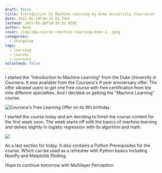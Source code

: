 ```yaml
---
draft: false
title: Introduction to Machine Learning by Duke University (Coursera)
date: 2021-05-18T10:35:52.792Z
lastmod: 2021-05-18T10:35:52.829Z
author: Node
cover: /img/xdp~course-~machine-learning-duke-1-.jpeg
categories:
  - changelog
tags:
  - learning
  - courses
  - coursera
nolastmod: false
---
```



I started the "Introduction to Machine Learning" from the Duke University in Coursera. It was available from the Coursera's 9 year anniversary offer. The offer allowed users to get one free course with free certification from the nine different specialties. And I decided on getting the "Machine Learning" course.

![Coursera's Free Learning Offer on its 9th birthday](https://i.imgur.com/NV3dKq6.png "Coursera's Free Learning Offer on its 9th birthday")

I started the course today and am deciding to finish the course content for the first week soon. The week starts off with the basics of machine learning and delves slightly in logistic regression with its algorithm and math. 

![](/img/linear-regression.png)

As a last section for today. It also contains a Python Prerequisites for the course. Which can be used as a refresher with Python basics including NumPy and Matplotlib Plotting.

Hope to continue tomorrow with Multilayer Perception.
